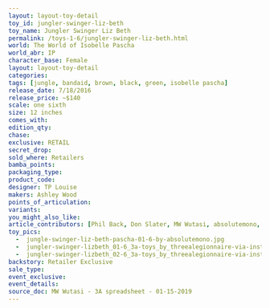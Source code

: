 ```yaml
---
layout: layout-toy-detail 
toy_id: jungler-swinger-liz-beth
toy_name: Jungler Swinger Liz Beth
permalink: /toys-1-6/jungler-swinger-liz-beth.html
world: The World of Isobelle Pascha
world_abr: IP
character_base: Female
layout: layout-toy-detail
categories: 
tags: [jungle, bandaid, brown, black, green, isobelle pascha]
release_date: 7/18/2016
release_price: ~$140
scale: one sixth
size: 12 inches
comes_with: 
edition_qty: 
chase: 
exclusive: RETAIL
secret_drop: 
sold_where: Retailers
bamba_points: 
packaging_type: 
product_code:
designer: TP Louise
makers: Ashley Wood
points_of_articulation: 
variants: 
you_might_also_like: 
article_contributors: [Phil Back, Don Slater, MW Wutasi, absolutemono, threealegionnaire]
toy_pics: 
  -  jungle-swinger-liz-beth-pascha-01-6-by-absolutemono.jpg
  -  jungler-swinger-lizbeth_01-6_3a-toys_by_threealegionnaire-via-instagram.jpg
  -  jungler-swinger-lizbeth_02-6_3a-toys_by_threealegionnaire-via-instagram.jpg
backstory: Retailer Exclusive
sale_type: 
event_exclusive: 
event_details: 
source_doc: MW Wutasi - 3A spreadsheet - 01-15-2019
---
```

